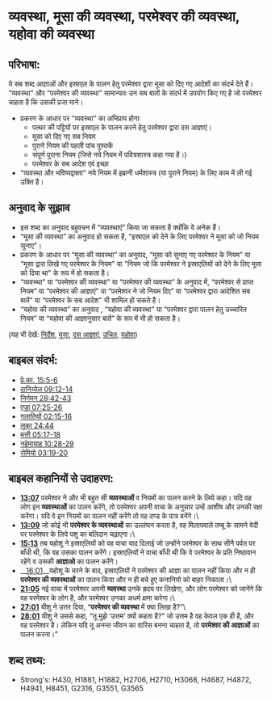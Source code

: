 # व्यवस्था, मूसा की व्यवस्था, परमेश्वर की व्यवस्था, यहोवा की व्यवस्था #

## परिभाषा: ##

ये सब शब्द आज्ञाओं और इस्राएल के पालन हेतु परमेश्वर द्वारा मूसा को दिए गए आदेशों का संदर्भ देते हैं। “व्यवस्था” और “परमेश्वर की व्यवस्था” सामान्यतः उन सब बातों के संदर्भ में उपयोग किए गए है जो परमेश्वर चाहता है कि उसकी प्रजा माने।

* प्रकरण के आधार पर “व्यवस्था” का अभिप्राय होगाः
  * पत्थर की पट्टियों पर इस्राएल के पालन करने हेतु परमेश्वर द्वारा दस आज्ञाएं।
  * मूसा को दिए गए सब नियम
  * पुराने नियम की पहली पांच पुस्तकें
  * संपूर्ण पुराना नियम (जिसे नये नियम में पवित्रशास्त्र कहा गया है।)
  * परमेश्वर के सब आदेश एवं इच्छा
* “व्यवस्था और भविष्यद्वक्ता” नये नियम में इब्रानी धर्मशास्त्र (या पुराने नियम) के लिए काम में ली गई उक्ति है।

## अनुवाद के सुझाव ##

* इस शब्द का अनुवाद बहुवचन में “व्यवस्थाएं” किया जा सकता है क्योंकि वे अनेक हैं।
* “मूसा की व्यवस्था” का अनुवाद हो सकता है, “इस्राएल को देने के लिए परमेश्वर ने मूसा को जो नियम सुनाए”।
* प्रकरण के आधार पर “मूसा की व्यवस्था” का अनुवाद, “मूसा को सुनाए गए परमेश्वर के नियम” या “मूसा द्वारा लिखे गए परमेश्वर के नियम” या "नियम जो कि परमेश्वर ने इस्राएलियों को देने के लिए मूसा को दिया था" के रूप में हो सकता है।
* “व्यवस्था” या “परमेश्वर की व्यवस्था” या “परमेश्वर की व्यवस्था” के अनुवाद में, “परमेश्वर से प्राप्त नियम” या “परमेश्वर की आज्ञाएं” या “परमेश्वर ने जो  नियम दिए” या “परमेश्वर द्वारा आदेशित सब बातें” या “परमेश्वर के सब आदेश” भी शामिल हो सकते है।
* “यहोवा की व्यवस्था” का अनुवाद , “यहोवा की व्यवस्था” या “परमेश्वर द्वारा पालन हेतु उच्चारित नियम” या “यहोवा की आज्ञानुसार बातें” के रूप में भी हो सकता है।

(यह भी देखें: [निर्देश](../other/instruct.md), [मूसा](../names/moses.md), [दस आज्ञाएं](../other/tencommandments.md), [उचित](../other/lawful.md), [यहोवा](../kt/yahweh.md))

## बाइबल संदर्भ: ##

* [प्रे.का. 15:5-6](rc://en/tn/help/act/15/05)
* [दानिय्येल 09:12-14](rc://en/tn/help/dan/09/12)
* [निर्गमन 28:42-43](rc://en/tn/help/exo/28/42)
* [एज्रा 07:25-26](rc://en/tn/help/ezr/07/25)
* [गलातियों 02:15-16](rc://en/tn/help/gal/02/15)
* [लूका 24:44](rc://en/tn/help/luk/24/44)
* [मत्ती 05:17-18](rc://en/tn/help/mat/05/17)
* [नहेमायाह 10:28-29](rc://en/tn/help/neh/10/28)
* [रोमियो 03:19-20](rc://en/tn/help/rom/03/19)

## बाइबल कहानियों से उदाहरण: ##

* __[13:07](rc://en/tn/help/obs/13/07)__ परमेश्वर ने और भी बहुत सी __व्यवस्थाओं__ व नियमों का पालन करने के लिये कहा। यदि वह लोग इन __व्यवस्थाओं__ का पालन करेंगे, तो परमेश्वर अपनी वाचा के अनुसार उन्हें आशीष और उनकी रक्षा करेंगा। यदि वे इन नियमों का पालन नहीं करेंगे तो वह दण्ड के पात्र बनेंगे।\\
* __[13:09](rc://en/tn/help/obs/13/09)__ जो कोई भी __परमेश्वर के व्यवस्थाओं__ का उल्लंघन करता है, वह मिलापवाले तम्बू के सामने वेदी पर परमेश्वर के लिये पशु का बलिदान चढ़ाएगा।\\
* __[15:13](rc://en/tn/help/obs/15/13)__  तब यहोशू ने इस्राएलियों को वह वाचा याद दिलाई जो उन्होंने परमेश्वर के साथ सीनै पर्वत पर बाँधी थी, कि वह उसका पालन करेंगे। इस्राएलियों ने वाचा बाँधी थी कि वे परमेश्वर के प्रति निष्ठावान रहेंगे व उसकी __आज्ञाओ__ का पालन करेंगे।
* __[16:01](rc://en/tn/help/obs/16/01)__यहोशू के मरने के बाद, इस्राएलियों ने परमेश्वर की आज्ञा का पालन नहीं किया और न ही __परमेश्वर की व्यवस्थाओं__ का पालन किया और न ही बचे हुए कनानियो को बाहर निकाला।\\
* __[21:05](rc://en/tn/help/obs/21/05)__  नई वाचा  में परमेश्वर अपनी __व्यवस्था__ उनके ह्रदय पर लिखेगा, और लोग परमेश्वर को जानेंगे कि वह परमेश्वर के लोग है, और परमेश्वर उनका अधर्म क्षमा करेगा।\\
* __[27:01](rc://en/tn/help/obs/27/01)__ यीशु ने उत्तर दिया, “__परमेश्वर की व्यवस्था__ में क्या लिखा है?”\\
* __[28:01](rc://en/tn/help/obs/28/01)__ यीशु ने उससे कहा, “तू मुझे ‘उत्तम’ क्यों कहता है?” जो उत्तम है वह केवल एक ही है, और वह परमेश्वर है। लेकिन यदि तू अनन्त जीवन का वारिस बनना चाहता है, तो __परमेश्वर की आज्ञाओं__ का पालन करना।”

## शब्द तथ्य: ##

* Strong's: H430, H1881, H1882, H2706, H2710, H3068, H4687, H4872, H4941, H8451, G2316, G3551, G3565
